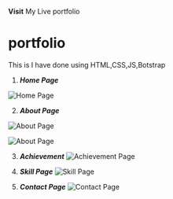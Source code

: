 **Visit** My Live portfolio

# portfolio

This is I have done using HTML,CSS,JS,Botstrap 

1. ***Home Page***

![Home Page](https://github.com/user-attachments/assets/672a1faf-fdaf-4f35-b919-ef129d878381)

2. ***About Page***

![About Page](https://github.com/user-attachments/assets/9530b542-0228-4a90-a0bd-17d8d8d60714)

![About Page](https://github.com/user-attachments/assets/fbebb887-dcc1-4061-868a-0cc7559cd99e)

3. ***Achievement***
![Achievement Page](https://github.com/user-attachments/assets/6dbc5705-a8e1-4bd3-9ba7-964475acbf8d)

4. ***Skill Page***
![Skill Page](https://github.com/user-attachments/assets/a5289335-c3d3-49d2-93b7-5c0ba2617401)

5. ***Contact Page***
![Contact Page](https://github.com/user-attachments/assets/deee67fb-5264-4936-a10e-29c4b1c065e7)
